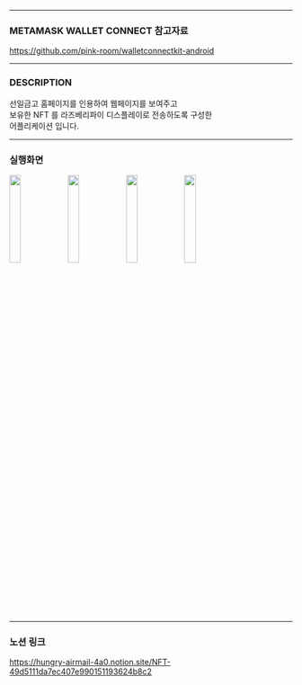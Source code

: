 <hr/>

### METAMASK WALLET CONNECT 참고자료

https://github.com/pink-room/walletconnectkit-android

<hr/>

### DESCRIPTION

선일금고 홈페이지를 인용하여 웹페이지를 보여주고  <br> 
보유한 NFT 를 라즈베리파이 디스플레이로 전송하도록 구성한 <br>
어플리케이션 입니다. <br> 

<hr/>

### 실행화면
<img src = "https://user-images.githubusercontent.com/108243290/204234076-85f1fc64-ac82-4813-b923-b96728ddf5a0.jpg" width="20%" height="20%" align="left">
<img src = "https://user-images.githubusercontent.com/108243290/204234812-6239b1f0-32f0-4237-a851-4de382e8d593.jpg" width="20%" height="20%" align="left">
<img src = "https://user-images.githubusercontent.com/108243290/204234976-1f2fe2ad-4d31-4c32-8b1b-df2720dc31f4.jpg" width="20%" height="20%" align="left">
<img src = "https://user-images.githubusercontent.com/108243290/204235034-aa9414fa-d55e-4c4f-a591-d5b8a1aad3f9.jpg" width="20%" height="20%" ><br>

<hr/>

### 노션 링크
https://hungry-airmail-4a0.notion.site/NFT-49d5111da7ec407e990151193624b8c2

